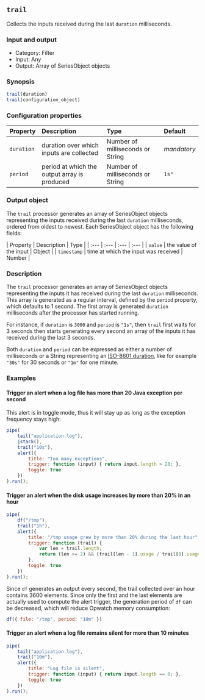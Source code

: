 ## `trail`

Collects the inputs received during the last `duration` milliseconds.

### Input and output

* Category: Filter
* Input: Any
* Output: Array of SeriesObject objects

### Synopsis

```js
trail(duration)
trail(configuration_object)
```

### Configuration properties

| Property | Description | Type | Default |
| :--- | :--- | :--- | :--- |
| `duration` | duration over which inputs are collected | Number of milliseconds or String | *mandatory* |
| `period` | period at which the output array is produced | Number of milliseconds or String | `1s"` |
 
 ### Output object
 
 The `trail` processor generates an array of SeriesObject objects representing the inputs received during
 the last `duration` milliseconds, ordered from oldest to newest. Each SeriesObject object has the following fields:
 
| Property | Description | Type |
| :--- | :--- | :--- | :--- |
| `value` | the value of the input | Object |
| `timestamp` | time at which the input was received | Number |

### Description

The `trail` processor generates an array of SeriesObject objects representing the inputs it has received
during the last `duration` milliseconds. This array is generated as a regular interval, defined by the `period`
property, which defaults to 1 second. The first array is generated `duration` milliseconds after the processor 
has started running. 
 
For instance, if `duration` is `3000` and `period` is `"1s"`, then `trail` first waits for 3 seconds then
starts generating every second an array of the inputs it has received during the last 3 seconds. 
 
Both `duration` and `period` can be expressed as either a number of milliseconds or a String representing an 
[ISO-8601 duration](https://en.wikipedia.org/wiki/ISO_8601#Durations), like for example `"30s"` for 30 seconds or
`"1m"` for one minute.

### Examples

#### Trigger an alert when a log file has more than 20 Java exception per second

This alert is in toggle mode, thus it will stay up as long as the exception frequency stays high:

```js
pipe(
	tail("application.log"),
	jstack(),
	trail("10s"),
	alert({
		title: "Too many exceptions",
		trigger: function (input) { return input.length > 20; },
		toggle: true
	})
).run();
```

#### Trigger an alert when the disk usage increases by more than 20% in an hour

```js
pipe(
	df("/tmp"),
	trail("1h"),
	alert({
		title: "/tmp usage grew by more than 20% during the last hour",
		trigger: function (trail) { 
			var len = trail.length;
			return (len >= 2) && (trail[len - 1].usage / trail[0].usage) > 1.2; 
		},
		toggle: true
	})
).run();
```

Since `df` generates an output every second, the trail collected over an hour contains 3600
elements. Since only the first and the last elements are actually used to compute the alert trigger, the generation
period of `df` can be decreased, which will reduce Opwatch memory consumption:

```js
df({ file: "/tmp", period: "10m" })
```

#### Trigger an alert when a log file remains silent for more than 10 minutes

```js
pipe(
	tail("application.log"),
	trail("10m"),
	alert({
		title: "Log file is silent",
		trigger: function (input) { return input.length == 0; },
		toggle: true
	})
).run();
```
